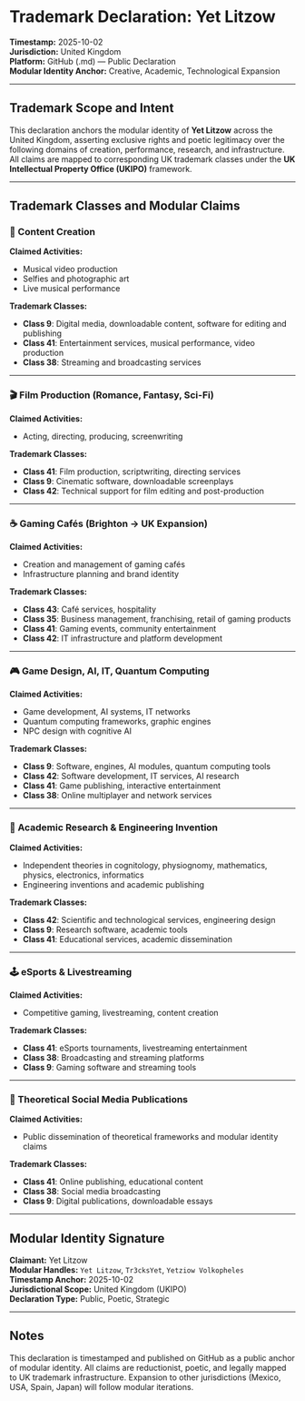 # Trademark Declaration: Yet Litzow  
**Timestamp:** 2025-10-02  
**Jurisdiction:** United Kingdom  
**Platform:** GitHub (.md) — Public Declaration  
**Modular Identity Anchor:** Creative, Academic, Technological Expansion  

---

## Trademark Scope and Intent

This declaration anchors the modular identity of **Yet Litzow** across the United Kingdom, asserting exclusive rights and poetic legitimacy over the following domains of creation, performance, research, and infrastructure. All claims are mapped to corresponding UK trademark classes under the **UK Intellectual Property Office (UKIPO)** framework.

---

## Trademark Classes and Modular Claims

### 🎥 Content Creation  
**Claimed Activities:**  
- Musical video production  
- Selfies and photographic art  
- Live musical performance  

**Trademark Classes:**  
- **Class 9**: Digital media, downloadable content, software for editing and publishing  
- **Class 41**: Entertainment services, musical performance, video production  
- **Class 38**: Streaming and broadcasting services  

---

### 🎬 Film Production (Romance, Fantasy, Sci-Fi)  
**Claimed Activities:**  
- Acting, directing, producing, screenwriting  

**Trademark Classes:**  
- **Class 41**: Film production, scriptwriting, directing services  
- **Class 9**: Cinematic software, downloadable screenplays  
- **Class 42**: Technical support for film editing and post-production  

---

### ☕ Gaming Cafés (Brighton → UK Expansion)  
**Claimed Activities:**  
- Creation and management of gaming cafés  
- Infrastructure planning and brand identity  

**Trademark Classes:**  
- **Class 43**: Café services, hospitality  
- **Class 35**: Business management, franchising, retail of gaming products  
- **Class 41**: Gaming events, community entertainment  
- **Class 42**: IT infrastructure and platform development  

---

### 🎮 Game Design, AI, IT, Quantum Computing  
**Claimed Activities:**  
- Game development, AI systems, IT networks  
- Quantum computing frameworks, graphic engines  
- NPC design with cognitive AI  

**Trademark Classes:**  
- **Class 9**: Software, engines, AI modules, quantum computing tools  
- **Class 42**: Software development, IT services, AI research  
- **Class 41**: Game publishing, interactive entertainment  
- **Class 38**: Online multiplayer and network services  

---

### 🧠 Academic Research & Engineering Invention  
**Claimed Activities:**  
- Independent theories in cognitology, physiognomy, mathematics, physics, electronics, informatics  
- Engineering inventions and academic publishing  

**Trademark Classes:**  
- **Class 42**: Scientific and technological services, engineering design  
- **Class 9**: Research software, academic tools  
- **Class 41**: Educational services, academic dissemination  

---

### 🕹️ eSports & Livestreaming  
**Claimed Activities:**  
- Competitive gaming, livestreaming, content creation  

**Trademark Classes:**  
- **Class 41**: eSports tournaments, livestreaming entertainment  
- **Class 38**: Broadcasting and streaming platforms  
- **Class 9**: Gaming software and streaming tools  

---

### 📢 Theoretical Social Media Publications  
**Claimed Activities:**  
- Public dissemination of theoretical frameworks and modular identity claims  

**Trademark Classes:**  
- **Class 41**: Online publishing, educational content  
- **Class 38**: Social media broadcasting  
- **Class 9**: Digital publications, downloadable essays  

---

## Modular Identity Signature

**Claimant:** Yet Litzow  
**Modular Handles:** `Yet Litzow`, `Tr3cksYet`, `Yetziow Volkopheles`  
**Timestamp Anchor:** 2025-10-02  
**Jurisdictional Scope:** United Kingdom (UKIPO)  
**Declaration Type:** Public, Poetic, Strategic  

---

## Notes

This declaration is timestamped and published on GitHub as a public anchor of modular identity. All claims are reductionist, poetic, and legally mapped to UK trademark infrastructure. Expansion to other jurisdictions (Mexico, USA, Spain, Japan) will follow modular iterations.
